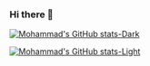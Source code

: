 ### Hi there 👋

[![Mohammad's GitHub stats-Dark](https://github-readme-stats.vercel.app/api?username=MohammadTeimori&show_icons=true&theme=moltack#gh-dark-mode-only)](https://github.com/anuraghazra/github-readme-stats#gh-dark-mode-only)


[![Mohammad's GitHub stats-Light](https://github-readme-stats.vercel.app/api?username=MohammadTeimori&show_icons=true&theme=graywhite#gh-light-mode-only)](https://github.com/anuraghazra/github-readme-stats#gh-light-mode-only)

